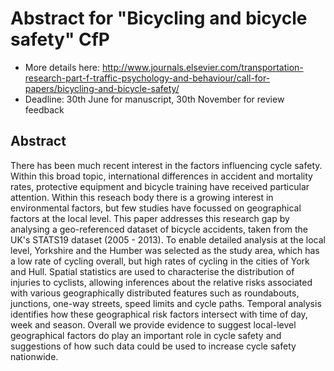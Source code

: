 # Abstract for "Bicycling and bicycle safety" CfP

- More details here: http://www.journals.elsevier.com/transportation-research-part-f-traffic-psychology-and-behaviour/call-for-papers/bicycling-and-bicycle-safety/
- Deadline: 30th June for manuscript, 30th November for review feedback

## Abstract

There has been much recent interest in the factors influencing cycle safety.
Within this broad topic, international differences in accident
and mortality rates, protective equipment and bicycle training have
received particular attention. Within this reseach body there
is a growing interest in environmental factors, but few studies have
focussed on geographical factors at the local level.
This paper addresses this research gap by analysing a geo-referenced
dataset of bicycle accidents, taken from the UK's STATS19 dataset
(2005 - 2013). To enable detailed analysis at the local level,
Yorkshire and the Humber was selected as the study area, which has
a low rate of cycling overall, but high rates of cycling in the cities
of York and Hull. Spatial statistics are used to characterise the
distribution of injuries to cyclists, allowing inferences about
the relative risks associated with various geographically distributed
features such as roundabouts, junctions, one-way streets, speed limits and cycle paths.
Temporal analysis identifies how these geographical risk factors intersect
with time of day, week and season. Overall we provide evidence to suggest
local-level geographical factors do play an important role in cycle safety
and suggestions of how such data could be used to increase cycle safety nationwide.
